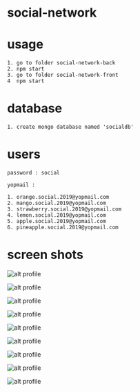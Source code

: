 # social-network

# usage
    1. go to folder social-network-back 
    2. npm start
    3. go to folder social-network-front
    4  npm start

# database
    1. create mongo database named 'socialdb'

# users

    password : social 

    yopmail :         

    1. orange.social.2019@yopmail.com
    2. mango.social.2019@yopmail.com
    3. strawberry.social.2019@yopmail.com
    4. lemon.social.2019@yopmail.com
    5. apple.social.2019@yopmail.com
    6. pineapple.social.2019@yopmail.com

# screen shots

![alt profile](https://i.ibb.co/FbJfc7t/Screenshot-from-2019-11-19-18-45-52.png)

![alt profile](https://i.ibb.co/Xk4RLJ9/Screenshot-from-2019-11-19-18-41-43.png)

![alt profile](https://i.ibb.co/4JfFNyh/Screenshot-from-2019-11-19-18-45-46.png)

![alt profile](https://i.ibb.co/J7j1w5S/Screenshot-from-2019-11-19-18-44-02.png)

![alt profile](https://i.ibb.co/gwkzSr6/Screenshot-from-2019-11-19-18-49-00.png)

![alt profile](https://i.ibb.co/Thf5SZg/Screenshot-from-2019-11-19-18-45-02.png)

![alt profile](https://i.ibb.co/Bs8BT41/Screenshot-from-2019-11-19-18-48-20.png)

![alt profile](https://i.ibb.co/th9FWzW/Screenshot-from-2019-11-19-18-45-07.png)

![alt profile](https://i.ibb.co/Xt25mcM/Screenshot-from-2019-11-19-19-10-01.png)
